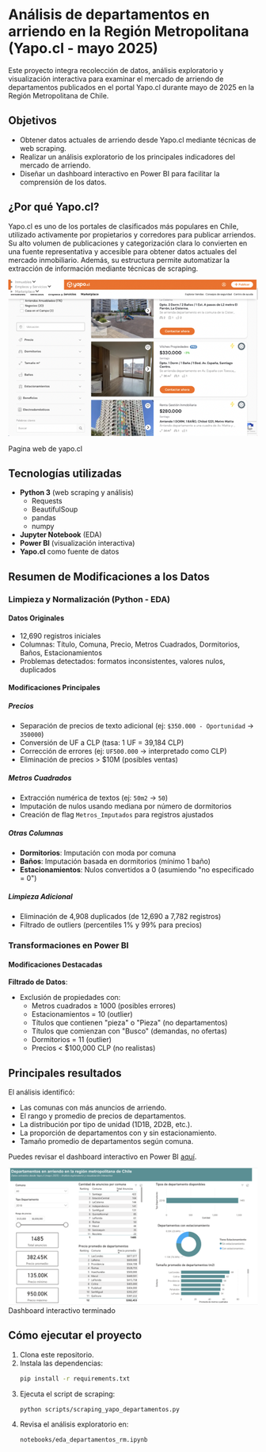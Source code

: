 # Análisis de departamentos en arriendo en la Región Metropolitana (Yapo.cl - mayo 2025)

Este proyecto integra recolección de datos, análisis exploratorio y visualización interactiva para examinar el mercado de arriendo de departamentos publicados en el portal Yapo.cl durante mayo de 2025 en la Región Metropolitana de Chile.

## Objetivos

- Obtener datos actuales de arriendo desde Yapo.cl mediante técnicas de web scraping.
- Realizar un análisis exploratorio de los principales indicadores del mercado de arriendo.
- Diseñar un dashboard interactivo en Power BI para facilitar la comprensión de los datos.

## ¿Por qué Yapo.cl?

Yapo.cl es uno de los portales de clasificados más populares en Chile, utilizado activamente por propietarios y corredores para publicar arriendos. Su alto volumen de publicaciones y categorización clara lo convierten en una fuente representativa y accesible para obtener datos actuales del mercado inmobiliario. Además, su estructura permite automatizar la extracción de información mediante técnicas de scraping.


![Vista de la pagina web de Yapo](img/web_yapo.png)

Pagina web de yapo.cl

## Tecnologías utilizadas

- **Python 3** (web scraping y análisis)
  - Requests
  - BeautifulSoup
  - pandas
  - numpy
- **Jupyter Notebook** (EDA)
- **Power BI** (visualización interactiva)
- **Yapo.cl** como fuente de datos

## Resumen de Modificaciones a los Datos

### Limpieza y Normalización (Python - EDA)

#### Datos Originales
- 12,690 registros iniciales
- Columnas: Título, Comuna, Precio, Metros Cuadrados, Dormitorios, Baños, Estacionamientos
- Problemas detectados: formatos inconsistentes, valores nulos, duplicados

#### Modificaciones Principales

##### Precios
- Separación de precios de texto adicional (ej: `$350.000 - Oportunidad` → `350000`)
- Conversión de UF a CLP (tasa: 1 UF = 39,184 CLP)
- Corrección de errores (ej: `UF500.000` → interpretado como CLP)
- Eliminación de precios > $10M (posibles ventas)

##### Metros Cuadrados
- Extracción numérica de textos (ej: `50m2` → `50`)
- Imputación de nulos usando mediana por número de dormitorios
- Creación de flag `Metros_Imputados` para registros ajustados

##### Otras Columnas
- **Dormitorios**: Imputación con moda por comuna
- **Baños**: Imputación basada en dormitorios (mínimo 1 baño)
- **Estacionamientos**: Nulos convertidos a 0 (asumiendo "no especificado = 0")

##### Limpieza Adicional
- Eliminación de 4,908 duplicados (de 12,690 a 7,782 registros)
- Filtrado de outliers (percentiles 1% y 99% para precios)

### Transformaciones en Power BI

#### **Modificaciones Destacadas**

**Filtrado de Datos**:
   - Exclusión de propiedades con:
     - Metros cuadrados ≥ 1000 (posibles errores)
     - Estacionamientos = 10 (outlier)
     - Títulos que contienen "pieza" o "Pieza" (no departamentos)
     - Títulos que comienzan con "Busco" (demandas, no ofertas)
     - Dormitorios = 11 (outlier)
     - Precios < $100,000 CLP (no realistas)

## Principales resultados

El análisis identificó:

- Las comunas con más anuncios de arriendo.
- El rango y promedio de precios de departamentos.
- La distribución por tipo de unidad (1D1B, 2D2B, etc.).
- La proporción de departamentos con y sin estacionamiento.
- Tamaño promedio de departamentos según comuna.

Puedes revisar el dashboard interactivo en Power BI [aquí](https://app.powerbi.com/view?r=eyJrIjoiN2U1MDkzYTgtZmRjNS00NDQ0LTkyYTEtMTNmNWE2NTNmN2JjIiwidCI6IjYwZjlmYmU3LTY3ZjMtNGE0OS1hZDkwLTNkMjYxZjkyMDRjMSJ9).

![Vista de la pagina web de Yapo](visualizations/captura_dashboard.png)
Dashboard interactivo terminado
## Cómo ejecutar el proyecto

1. Clona este repositorio.
2. Instala las dependencias:
   ```bash
   pip install -r requirements.txt
3. Ejecuta el script de scraping:
   ```bash
   python scripts/scraping_yapo_departamentos.py
4. Revisa el análisis exploratorio en:
   ```bash
   notebooks/eda_departamentos_rm.ipynb



